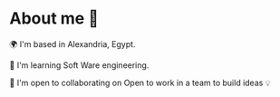# About me 👋


🌍 I'm based in Alexandria, Egypt.

🧠 I'm learning Soft Ware engineering.

🤝 I'm open to collaborating on Open to work in a team to build ideas 💡
